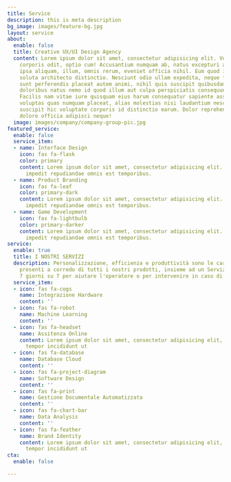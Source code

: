 ```yaml
---
title: Service
description: this is meta description
bg_image: images/feature-bg.jpg
layout: service
about:
  enable: false
  title: Creative UX/UI Design Agency
  content: Lorem ipsum dolor sit amet, consectetur adipisicing elit. Voluptate soluta
    corporis odit, optio cum! Accusantium numquam ab, natus excepturi architecto earum
    ipsa aliquam, illum, omnis rerum, eveniet officia nihil. Eum quod iure nulla,
    soluta architecto distinctio. Nesciunt odio ullam expedita, neque fugit maiores
    sunt perferendis placeat autem animi, nihil quis suscipit quibusdam ut reiciendis
    doloribus natus nemo id quod illum aut culpa perspiciatis consequuntur tempore?
    Facilis nam vitae iure quisquam eius harum consequatur sapiente assumenda, officia
    voluptas quas numquam placeat, alias molestias nisi laudantium nesciunt perspiciatis
    suscipit hic voluptate corporis id distinctio earum. Dolor reprehenderit fuga
    dolore officia adipisci neque!
  image: images/company/company-group-pic.jpg
featured_service:
  enable: false
  service_item:
  - name: Interface Design
    icon: fas fa-flask
    color: primary
    content: Lorem ipsum dolor sit amet, consectetur adipisicing elit. Saepe enim
      impedit repudiandae omnis est temporibus.
  - name: Product Branding
    icon: fas fa-leaf
    color: primary-dark
    content: Lorem ipsum dolor sit amet, consectetur adipisicing elit. Saepe enim
      impedit repudiandae omnis est temporibus.
  - name: Game Development
    icon: fas fa-lightbulb
    color: primary-darker
    content: Lorem ipsum dolor sit amet, consectetur adipisicing elit. Saepe enim
      impedit repudiandae omnis est temporibus.
service:
  enable: true
  title: I NOSTRI SERVIZI
  description: Personalizzazione, efficienza e produttività sono le caratteristiche
    presenti a corredo di tutti i nostri prodotti, insieme ad un Servizio Assistenza
    7 giorni su 7 per aiutare l'operatore o per intervenire in caso di malfunzionamenti
  service_item:
  - icon: fas fa-cogs
    name: Integrazione Hardware
    content: ''
  - icon: fas fa-robot
    name: Machine Learning
    content: ''
  - icon: fas fa-headset
    name: Assitenza Online
    content: Lorem ipsum dolor sit amet, consectetur adipisicing elit, sed do eiusmod
      tempor incididunt ut
  - icon: fas fa-database
    name: Database Cloud
    content: ''
  - icon: fas fa-project-diagram
    name: Software Design
    content: ''
  - icon: fas fa-print
    name: Gestione Documentale Automatizzata
    content: ''
  - icon: fas fa-chart-bar
    name: Data Analysis
    content: ''
  - icon: fas fa-feather
    name: Brand Identity
    content: Lorem ipsum dolor sit amet, consectetur adipisicing elit, sed do eiusmod
      tempor incididunt ut
cta:
  enable: false

---
```

